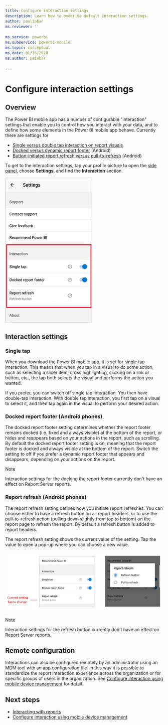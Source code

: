 ```yaml
---
title: Configure interaction settings
description: Learn how to override default interaction settings.
author: paulinbar
ms.reviewer: ''

ms.service: powerbi
ms.subservice: powerbi-mobile
ms.topic: conceptual
ms.date: 01/16/2020
ms.author: painbar

---
```

# Configure interaction settings

## Overview

The Power BI mobile app has a number of configurable "interaction" settings that enable you to control how you interact with your data, and to define how some elements in the Power BI mobile app behave. Currently there are settings for
* [Single versus double tap interaction on report visuals](#single-tap)
* [Docked versus dynamic report footer](#docked-report-footer-android-phones) (Android)
* [Button-initiated report refresh versus pull-to-refresh](#report-refresh-android-phones) (Android)

To get to the interaction settings, tap your profile picture to open the [side panel](./mobile-apps-home-page.md#header), choose **Settings**, and find the **Interaction** section.

![Interaction settings](./media/mobile-app-interaction-settings/powerbi-mobile-app-interactions-section.png)

## Interaction settings

### Single tap
When you download the Power BI mobile app, it is set for single tap interaction. This means that when you tap in a visual to do some action, such as selecting a slicer item, cross highlighting, clicking on a link or button, etc., the tap both selects the visual and performs the action you wanted.

If you prefer, you can switch off single tap interaction. You then have double-tap interaction. With double tap interaction, you first tap on a visual to select it, and then tap again in the visual to perform your desired action.

### Docked report footer (Android phones)

The docked report footer setting determines whether the report footer remains docked (i.e. fixed and always visible) at the bottom of the report, or hides and reappears based on your actions in the report, such as scrolling. By default the docked report footer setting is on, meaning that the report footer is docked and always visible at the bottom of the report. Switch the setting to off if you prefer a dynamic report footer that appears and disappears, depending on your actions on the report.
> [!NOTE]
> Interaction settings for the docking the report footer currently don't have an effect on Report Server reports.

### Report refresh (Android phones)

The report refresh setting defines how you initiate report refreshes. You can choose either to have a refresh button on all report headers, or to use the pull-to-refresh action (pulling down slightly from top to bottom) on the report page to refresh the report. By default a refresh button is added to report headers.

The report refresh setting shows the current value of the setting. Tap the value to open a pop-up where you can choose a new value.

![Set refresh](./media/mobile-app-interaction-settings/powerbi-mobile-app-interactions-set-refresh.png)

> [!NOTE]
> Interaction settings for the refresh button currently don't have an effect on Report Server reports.

## Remote configuration

Interactions can also be configured remotely by an administrator using an MDM tool with an app configuration file. In this way it is possible to standardize the report interaction experience across the organization or for specific groups of users in the organization. See [Configure interaction using mobile device management](./mobile-app-configuration.md) for detail.


## Next steps
* [Interacting with reports](./mobile-reports-in-the-mobile-apps.md#interact-with-reports)
* [Configure interaction using mobile device management](./mobile-app-configuration.md)

